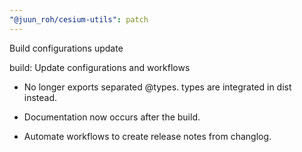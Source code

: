 ```yaml
---
"@juun_roh/cesium-utils": patch
---
```


Build configurations update

 build: Update configurations and workflows

- No longer exports separated @types.
    types are integrated in dist instead.

- Documentation now occurs after the build.

- Automate workflows to create release notes from changlog.
  